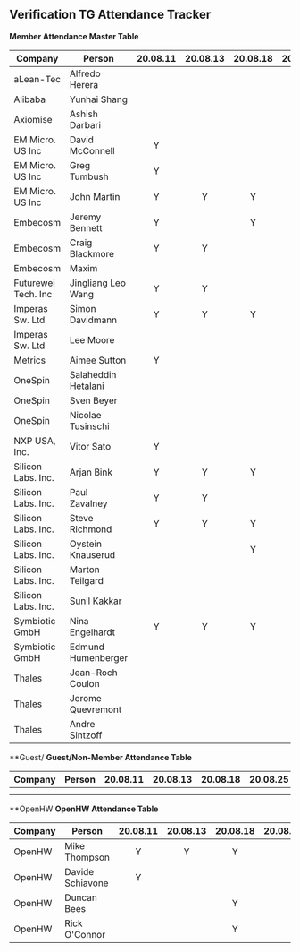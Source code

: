 ## Verification TG Attendance Tracker

**Member Attendance Master Table**


| Company             |  Person            |20.08.11|20.08.13|20.08.18|20.08.25|20.08.27|20.09.01|20.09.08|20.09.10|20.09.15|20.09.22|20.09.24|20.10.08|20.10.20|20.10.27|20.11.05|20.11.10|20.11.17|20.11.24|20.12.01|
|---------------------|--------------------|:------:|:------:|:------:|:------:|:------:|:------:|:------:|:------:|:------:|:------:|:------:|:------:|:------:|:------:|:------:|:------:|:------:|:------:|:------:|
| aLean-Tec           | Alfredo Herera     |        |        |        |        |        |        |        |        |        |        |        |        |        |        |    Y   |        |   Y    |        |    Y   |
| Alibaba             | Yunhai Shang       |        |        |        |        |    Y   |        |        |        |        |        |        |        |        |        |        |        |        |        |        |
| Axiomise            | Ashish Darbari     |        |        |        |        |    Y   |        |        |        |        |        |        |        |        |        |        |    Y   |        |        |        |
| EM Micro. US Inc    | David McConnell    | Y      |        |        |        |        |    Y   |        |        |   Y    |   Y    |        |   Y    |    Y   |        |        |    Y   |        |        |    Y   |
| EM Micro. US Inc    | Greg Tumbush       | Y      |        |        |        |    Y   |    Y   |   Y    |   Y    |   Y    |   Y    |        |   Y    |    Y   |        |        |    Y   |   Y    |        |    Y   |
| EM Micro. US Inc    | John Martin        | Y      |   Y    |    Y   |        |    Y   |    Y   |   Y    |   Y    |   Y    |   Y    |    Y   |   Y    |    Y   |        |    Y   |    Y   |   Y    |        |    Y   |
| Embecosm            | Jeremy Bennett     | Y      |        |    Y   |        |        |    Y   |   Y    |   Y    |        |        |    Y   |   Y    |        |        |        |    Y   |        |        |        |
| Embecosm            | Craig Blackmore    | Y      |   Y    |        |        |        |        |        |        |        |   Y    |        |        |    Y   |        |        |        |        |        |        |
| Embecosm            | Maxim              |        |        |        |        |        |        |        |        |   Y    |        |        |        |        |        |        |        |        |        |        |
| Futurewei Tech. Inc | Jingliang Leo Wang | Y      |   Y    |        |        |    Y   |    Y   |   Y    |   Y    |   Y    |        |   Y    |   Y    |    Y   |        |        |        |   Y    |    Y   |    Y   |
| Imperas Sw. Ltd     | Simon Davidmann    | Y      |   Y    |    Y   |        |        |    Y   |        |   Y    |   Y    |   Y    |    Y   |        |    Y   |        |    Y   |    Y   |   Y    |        |    Y   |
| Imperas Sw. Ltd     | Lee Moore          |        |        |        |    Y   |        |        |   Y    |        |   Y    |   Y    |   Y    |   Y    |        |        |        |        |        |        |        |
| Metrics             | Aimee Sutton       | Y      |        |        |    Y   |        |    Y   |   Y    |        |   Y    |   Y    |        |   Y    |    Y   |        |        |        |   Y    |        |    Y   |
| OneSpin             | Salaheddin Hetalani|        |        |        |    Y   |        |    Y   |   Y    |        |        |        |        |   Y    |        |        |        |        |        |        |        |
| OneSpin             | Sven Beyer         |        |        |        |        |        |        |   Y    |        |   Y    |   Y    |        |        |        |        |        |    Y   |        |        |        |
| OneSpin             | Nicolae Tusinschi  |        |        |        |        |        |        |        |        |        |        |        |   Y    |        |        |        |        |        |        |        |
| NXP USA, Inc.       | Vitor Sato         | Y      |        |        |        |        |        |        |        |        |        |        |        |        |        |        |        |        |        |        |
| Silicon Labs. Inc.  | Arjan Bink         | Y      |   Y    |    Y   |        |        |    Y   |        |        |    Y   |   Y    |        |        |        |        |    Y   |    Y   |   Y    |    Y   |    Y   |
| Silicon Labs. Inc.  | Paul Zavalney      | Y      |   Y    |        |        |        |    Y   |   Y    |   Y    |    Y   |   Y    |        |        |        |        |    Y   |    Y   |   Y    |        |    Y   |
| Silicon Labs. Inc.  | Steve Richmond     | Y      |   Y    |    Y   |        |    Y   |    Y   |   Y    |   Y    |    Y   |   Y    |        |   Y    |    Y   |        |        |    Y   |   Y    |    Y   |    Y   |
| Silicon Labs. Inc.  | Oystein Knauserud  |        |        |    Y   |        |        |    Y   |        |        |    Y   |   Y    |        |   Y    |    Y   |        |        |    Y   |   Y    |    Y   |    Y   |
| Silicon Labs. Inc.  | Marton Teilgard    |        |        |        |        |        |        |        |        |        |        |        |   Y    |        |        |        |        |        |        |        |
| Silicon Labs. Inc.  | Sunil Kakkar       |        |        |        |        |        |        |        |        |        |   Y    |        |   Y    |    Y   |        |        |    Y   |        |        |        |
| Symbiotic GmbH      | Nina Engelhardt    | Y      |   Y    |    Y   |        |        |        |   Y    |   Y    |    Y   |   Y    |    Y   |   Y    |    Y   |        |        |    Y   |        |        |        |
| Symbiotic GmbH      | Edmund Humenberger |        |        |        |        |        |        |        |        |        |        |        |        |    Y   |        |        |        |        |        |        |
| Thales              | Jean-Roch Coulon   |        |        |        |        |        |        |        |   Y    |        |        |        |        |        |        |        |        |        |        |        |
| Thales              | Jerome Quevremont  |        |        |        |        |        |        |        |   Y    |        |        |        |        |        |        |        |        |        |        |        |
| Thales              | Andre Sintzoff     |        |        |        |        |        |        |        |   Y    |        |        |        |        |        |        |        |        |        |        |        |


**Guest/
**Guest/Non-Member Attendance Table**

| Company             |  Person            |20.08.11|20.08.13|20.08.18|20.08.25|20.08.27|20.MM.DD|20.MM.DD|
|---------------------|--------------------|:------:|:------:|:------:|:------:|:------:|:------:|:------:|
|                     |                    |        |        |        |        |        |        |        |
|                     |                    |        |        |        |        |        |        |        |

**OpenHW
**OpenHW Attendance Table**



| Company             |  Person            |20.08.11|20.08.13|20.08.18|20.08.25|20.08.27|20.09.08|20.09.10|20.09.15|20.09.22|20.09.24|20.10.08|20.10.20|20.10.27|20.11.05|20.11.10|20.11.17|20.11.24|20.12.01|
|---------------------|--------------------|:------:|:------:|:------:|:------:|:------:|:------:|:------:|:------:|:------:|:------:|:------:|:------:|:------:|:------:|:------:|:------:|:------:|:------:|
| OpenHW              | Mike Thompson      | Y      |    Y   |   Y    |        |    Y   |    Y   |    Y   |    Y   |    Y   |    Y   |    Y   |    Y   |   Y    |   Y    |   Y    |    Y   |   Y    |    Y   |
| OpenHW              | Davide Schiavone   | Y      |        |        |        |        |        |        |        |        |        |        |        |        |        |        |        |   Y    |    Y   |
| OpenHW              | Duncan Bees        |        |        |   Y    |        |        |        |        |        |    Y   |    Y   |    Y   |        |   Y    |   Y    |   Y    |    Y   |   Y    |    Y   |
| OpenHW              | Rick O'Connor      |        |        |   Y    |        |        |    Y   |        |        |    Y   |        |    Y   |    Y   |   Y    |   Y    |   Y    |        |   Y    |    Y   |

